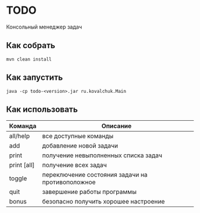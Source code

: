 # TODO 
Консольный менеджер задач

## Как собрать
`mvn clean install`

## Как запустить
`java -cp todo-<version>.jar ru.kovalchuk.Main`

## Как использовать
| Команда | Описание |
| --- | --- |
| all/help | все доступные команды |
| add | добавление новой задачи |
| print | получение невыполненных списка задач |
| print [all] | получение всех задач |
| toggle | переключение состояния задачи на противоположное |
| quit | завершение работы программы |
| bonus | безопасно получить хорошее настроение |

